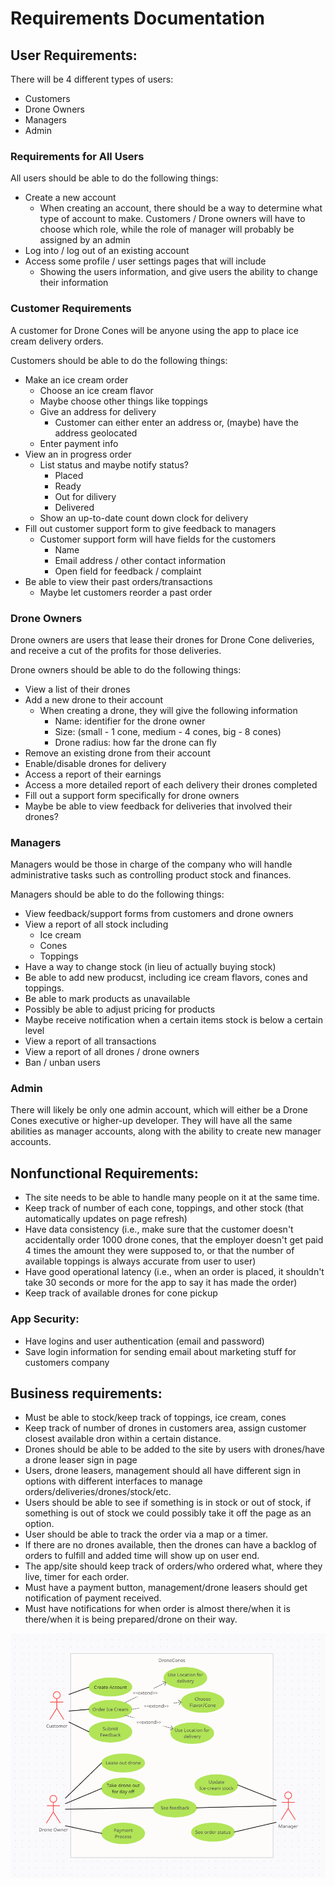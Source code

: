 # Requirements Documentation


## User Requirements:
There will be 4 different types of users:
*   Customers
*   Drone Owners
*   Managers
*   Admin

### Requirements for All Users
All users should be able to do the following things:
*   Create a new account
    *   When creating an account, there should be a way to determine what type of account to make. Customers / Drone owners will have to choose which role, while the role of manager will probably be assigned by an admin
*   Log into / log out of an existing account
*   Access some profile / user settings pages that will include
    *   Showing the users information, and give users the ability to change their information


### Customer Requirements
A customer for Drone Cones will be anyone using the app to place ice cream delivery orders.

Customers should be able to do the following things:

*   Make an ice cream order
    *   Choose an ice cream flavor
    *   Maybe choose other things like toppings
    *   Give an address for delivery
        *   Customer can either enter an address or, (maybe) have the address geolocated
    *   Enter payment info
*   View an in progress order
    *   List status and maybe notify status?
        *   Placed
        *   Ready
        *   Out for dilivery
        *   Delivered
    *   Show an up-to-date count down clock for delivery
*   Fill out customer support form to give feedback to managers
    *   Customer support form will have fields for the customers
        *   Name
        *   Email address / other contact information
        *   Open field for feedback / complaint
*   Be able to view their past orders/transactions
    *   Maybe let customers reorder a past order

### Drone Owners
Drone owners are users that lease their drones for Drone Cone deliveries, and receive a cut of the profits for those deliveries.

Drone owners should be able to do the following things:

*   View a list of their drones
*   Add a new drone to their account
    *   When creating a drone, they will give the following information
        *   Name: identifier for the drone owner
        *   Size: (small - 1 cone, medium - 4 cones, big - 8 cones)
        *   Drone radius: how far the drone can fly
*   Remove an existing drone from their account
*   Enable/disable drones for delivery
*   Access a report of their earnings
*   Access a more detailed report of each delivery their drones completed
*   Fill out a support form specifically for drone owners
*   Maybe be able to view feedback for deliveries that involved their drones?

### Managers
Managers would be those in charge of the company who will handle administrative tasks such as controlling product stock and finances.

Managers should be able to do the following things:

*   View feedback/support forms from customers and drone owners
*   View a report of all stock including
    *   Ice cream
    *   Cones
    *   Toppings
*   Have a way to change stock (in lieu of actually buying stock)
*   Be able to add new producst, including ice cream flavors, cones and toppings.
*   Be able to mark products as unavailable
*   Possibly be able to adjust pricing for products
*   Maybe receive notification when a certain items stock is below a certain level
*   View a report of all transactions
*   View a report of all drones / drone owners
*   Ban / unban users

### Admin
There will likely be only one admin account, which will either be a Drone Cones executive or higher-up developer. They will have all the same abilities as manager accounts, along with the ability to create new manager accounts.


## Nonfunctional Requirements:

*   The site needs to be able to handle many people on it at the same time.
*   Keep track of number of each cone, toppings, and other stock (that automatically updates on page refresh)
*   Have data consistency (i.e., make sure that the customer doesn't accidentally order 1000 drone cones, that the employer doesn't get paid 4 times the amount they were supposed to, or that the number of available toppings is always accurate from user to user)
*   Have good operational latency (i.e., when an order is placed, it shouldn't take 30 seconds or more for the app to say it has made the order)
*   Keep track of available drones for cone pickup

### App Security:
*   Have logins and user authentication (email and password)
*   Save login information for sending email about marketing stuff for customers company

## Business requirements:
*   Must be able to stock/keep track of toppings, ice cream, cones
*   Keep track of number of drones in customers area, assign customer closest available dron within a certain distance.
*   Drones should be able to be added to the site by users with drones/have a drone leaser sign in page
*   Users, drone leasers, management should all have different sign in options with different interfaces to manage orders/deliveries/drones/stock/etc.
*   Users should be able to see if something is in stock or out of stock, if something is out of stock we could possibly take it off the page as an option.
*   User should be able to track the order via a map or a timer.
*   If there are no drones available, then the drones can have a backlog of orders to fulfill and added time will show up on user end.
*   The app/site should keep track of orders/who ordered what, where they live, timer for each order.
*   Must have a payment button, management/drone leasers should get notification of payment received. 
*   Must have notifications for when order is almost there/when it is there/when it is being prepared/drone on their way.



![Use-Case-Diagram](Use-Case-Diagram.png)


